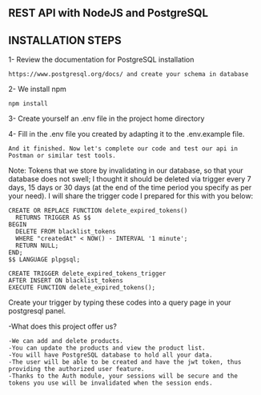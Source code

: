 ## REST API with NodeJS and PostgreSQL

## INSTALLATION STEPS

1- Review the documentation for PostgreSQL installation

```shell
https://www.postgresql.org/docs/ and create your schema in database
```

2- We install npm

```shell
npm install
```

3- Create yourself an .env file in the project home directory

4- Fill in the .env file you created by adapting it to the .env.example file.

```shell
And it finished. Now let's complete our code and test our api in Postman or similar test tools.
```

Note: Tokens that we store by invalidating in our database, so that your database does not swell; I thought it should be
deleted via trigger every 7 days, 15 days or 30 days (at the end of the time period you specify as per your need). I
will share the trigger code I prepared for this with you below:

```shell
CREATE OR REPLACE FUNCTION delete_expired_tokens()
  RETURNS TRIGGER AS $$
BEGIN
  DELETE FROM blacklist_tokens
  WHERE "createdAt" < NOW() - INTERVAL '1 minute';
  RETURN NULL;
END;
$$ LANGUAGE plpgsql;

CREATE TRIGGER delete_expired_tokens_trigger
AFTER INSERT ON blacklist_tokens
EXECUTE FUNCTION delete_expired_tokens();
```

Create your trigger by typing these codes into a query page in your postgresql panel.

-What does this project offer us?

```shell
-We can add and delete products. 
-You can update the products and view the product list. 
-You will have PostgreSQL database to hold all your data.
-The user will be able to be created and have the jwt token, thus providing the authorized user feature.
-Thanks to the Auth module, your sessions will be secure and the tokens you use will be invalidated when the session ends.
```